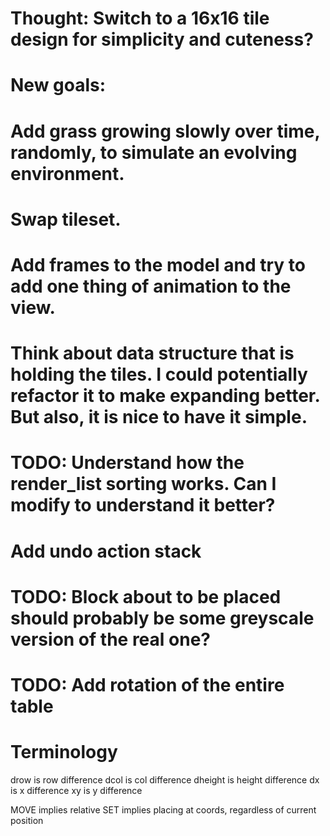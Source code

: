 # Thought: Switch to a 16x16 tile design for simplicity and cuteness?

# New goals:

# Add grass growing slowly over time, randomly, to simulate an evolving environment.

# Swap tileset.

# Add frames to the model and try to add one thing of animation to the view.

# Think about data structure that is holding the tiles. I could potentially refactor it to make expanding better. But also, it is nice to have it simple.

# TODO: Understand how the render_list sorting works. Can I modify to understand it better?

# Add undo action stack

# TODO: Block about to be placed should probably be some greyscale version of the real one?

# TODO: Add rotation of the entire table

# Terminology

drow is row difference
dcol is col difference
dheight is height difference
dx is x difference
xy is y difference

MOVE implies relative
SET implies placing at coords, regardless of current position
